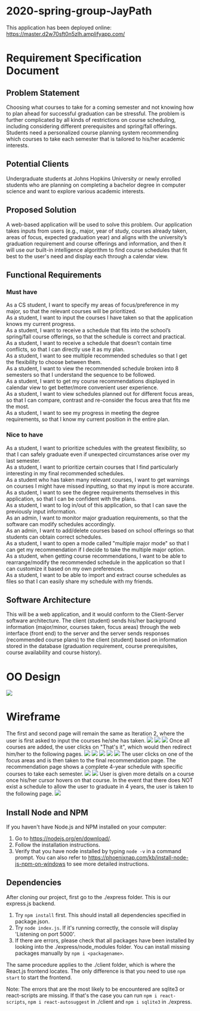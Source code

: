 # 2020-spring-group-JayPath

This application has been deployed online: https://master.d2w70sft0n5zlh.amplifyapp.com/

# Requirement Specification Document

## Problem Statement

Choosing what courses to take for a coming semester and not knowing how to plan ahead for successful graduation can be stressful. The problem is further complicated by all kinds of restrictions on course scheduling, including considering different prerequisites and spring/fall offerings. Students need a personalized course planning system recommending which courses to take each semester that is tailored to his/her academic interests.


## Potential Clients

Undergraduate students at Johns Hopkins University or newly enrolled students who are planning on completing a bachelor degree in computer science and want to explore various academic interests.

## Proposed Solution

A web-based application will be used to solve this problem. Our application takes inputs from users (e.g., major, year of study, courses already taken, areas of focus, expected graduation year) and aligns with the university’s graduation requirement and course offerings and information, and then it will use our built-in intelligence algorithm to find course schedules that fit best to the user's need and display each through a calendar view.

## Functional Requirements

### Must have
As a CS student, I want to specify my areas of focus/preference in my major, so that the relevant courses will be prioritized.  
As a student, I want to input the courses I have taken so that the application knows my current progress.  
As a student, I want to receive a schedule that fits into the school’s spring/fall course offerings, so that the schedule is correct and practical.  
As a student, I want to receive a schedule that doesn’t contain time conflicts, so that I can directly use it as my plan.  
As a student, I want to see multiple recommended schedules so that I get the flexibility to choose between them.  
As a student, I want to view the recommended schedule broken into 8 semesters so that I understand the sequence to be followed.  
As a student, I want to get my course recommendations displayed in calendar view to get better/more convenient user experience.  
As a student, I want to view schedules planned out for different focus areas, so that I can compare, contrast and re-consider the focus area that fits me the most.  
As a student, I want to see my progress in meeting the degree requirements, so that I know my current position in the entire plan.    

### Nice to have
As a student, I want to prioritize schedules with the greatest flexibility, so that I can safely graduate even if unexpected circumstances arise over my last semester.  
As a student, I want to prioritize certain courses that I find particularly interesting in my final recommended schedules.  
As a student who has taken many relevant courses, I want to get warnings on courses I might have missed inputting, so that my input is more accurate.  
As a student, I want to see the degree requirements themselves in this application, so that I can be confident with the plans.  
As a student, I want to log in/out of this application, so that I can save the previously input information.  
As an admin, I want to monitor major graduation requirements, so that the software can modify schedules accordingly.  
As an admin, I want to add/delete courses based on school offerings so that students can obtain correct schedules.      
As a student, I want to open a mode called "multiple major mode" so that I can get my recommendation if I decide to take the multiple major option.    
As a student, when getting course recommendations, I want to be able to rearrange/modify the recommended schedule in the application so that I can customize it based on my own preferences.    
As a student, I want to be able to import and extract course schedules as files so that I can easily share my schedule with my friends.  

## Software Architecture

This will be a web application, and it would conform to the Client-Server software architecture. The client (student) sends his/her background information (major/minor, courses taken, focus areas) through the web interface (front end) to the server and the server sends responses (recommended course plans) to the client (student) based on information stored in the database (graduation requirement, course prerequisites, course availability and course history). 

# OO Design

![](docs/assets/oose_ood_update.jpg)

# Wireframe
The first and second page will remain the same as Iteration 2, where the user is first asked to input the courses he/she has taken.
![](docs/assets/it2_p1v1.jpg)
![](docs/assets/it2_p1v2.jpg)
![](docs/assets/it3_p1.jpg)
Once all courses are added, the user clicks on "That's it", which would then redirect him/her to the following pages.
![](docs/assets/it5_1.jpg)
![](docs/assets/it5_21.jpg)
![](docs/assets/it5_22.jpg)
![](docs/assets/it5_23.jpg)
![](docs/assets/it5_3.jpg)
The user clicks on one of the focus areas and is then taken to the final recommendation page. The recommendation page shows a complete 4-year schedule with specific courses to take each semester.
![](docs/assets/it5_41.jpg)
![](docs/assets/it5_42.jpg)
User is given more details on a course once his/her cursor hovers on that course. In the event that there does NOT exist a schedule to allow the user to graduate in 4 years, the user is taken to the following page. 
![](docs/assets/it4_3.JPG)

## Install Node and NPM

If you haven't have Node.js and NPM installed on your computer:

1. Go to https://nodejs.org/en/download/.
2. Follow the installation instructions.
3. Verify that you have node installed by typing `node -v` in a command prompt.
   You can also refer to https://phoenixnap.com/kb/install-node-js-npm-on-windows to see more detailed instructions.

## Dependencies

After cloning our project, first go to the ./express folder. This is our express.js backend.

1. Try `npm install` first. This should install all dependencies specified in package.json.
2. Try `node index.js`. If it's running correctly, the console will display 'Listening on port 5000'.
3. If there are errors, please check that all packages have been installed by looking into the ./express/node_modules folder. You can install missing packages manually by `npm i <packagename>`.

The same procedure applies to the ./client folder, which is where the React.js frontend locates. The only difference is that you need to use `npm start` to start the frontend.

Note: The errors that are the most likely to be encountered are sqlite3 or react-scripts are missing. If that's the case you can run `npm i react-scripts`, `npm i react-autosuggest` in ./client and `npm i sqlite3` in ./express.
